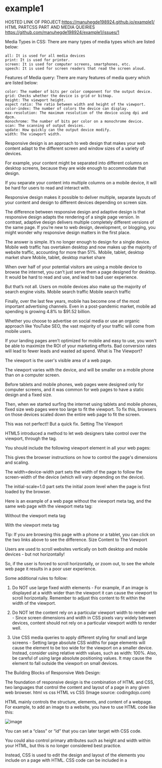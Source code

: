 # example1

HOSTED LINK OF PROJECT:https://manuhegde198924.github.io/example1/
HTML PARTCSS PART AND MEDIA QUEIRIES
https://github.com/manuhegde198924/example1/issues/1





 
Media Types in CSS: There are many types of media types which are listed below:

    all: It is used for all media devices
    print: It is used for printer.
    screen: It is used for computer screens, smartphones, etc.
    speech: It is used for screen readers that read the screen aloud.

Features of Media query: There are many features of media query which are listed below:

    color: The number of bits per color component for the output device.
    grid: Checks whether the device is grid or bitmap.
    height: The viewport height.
    aspect ratio: The ratio between width and height of the viewport.
    color-index: The number of colors the device can display.
    max-resolution: The maximum resolution of the device using dpi and dpcm.
    monochrome: The number of bits per color on a monochrome device.
    scan: The scanning of output devices.
    update: How quickly can the output device modify.
    width: The viewport width.
Responsive design is an approach to web design that makes your web content adapt to the different screen and window sizes of a variety of devices.

For example, your content might be separated into different columns on desktop screens, because they are wide enough to accommodate that design.

If you separate your content into multiple columns on a mobile device, it will be hard for users to read and interact with.

Responsive design makes it possible to deliver multiple, separate layouts of your content and design to different devices depending on screen size.

The difference between responsive design and adaptive design is that responsive design adapts the rendering of a single page version. In contrast, adaptive design delivers multiple completely different versions of the same page.
If you’re new to web design, development, or blogging, you might wonder why responsive design matters in the first place.

The answer is simple. It’s no longer enough to design for a single device. Mobile web traffic has overtaken desktop and now makes up the majority of website traffic, accounting for more than 51%.
Mobile, tablet, desktop market share
Mobile, tablet, desktop market share

When over half of your potential visitors are using a mobile device to browse the internet, you can’t just serve them a page designed for desktop. It would be hard to read and use, and lead to bad user experience.

But that’s not all. Users on mobile devices also make up the majority of search engine visits.
Mobile search traffic
Mobile search traffic

Finally, over the last few years, mobile has become one of the most important advertising channels. Even in a post-pandemic market, mobile ad spending is growing 4.8% to $91.52 billion.

Whether you choose to advertise on social media or use an organic approach like YouTube SEO, the vast majority of your traffic will come from mobile users.

If your landing pages aren’t optimized for mobile and easy to use, you won’t be able to maximize the ROI of your marketing efforts. Bad conversion rates will lead to fewer leads and wasted ad spend.
What is The Viewport?

The viewport is the user's visible area of a web page.

The viewport varies with the device, and will be smaller on a mobile phone than on a computer screen.

Before tablets and mobile phones, web pages were designed only for computer screens, and it was common for web pages to have a static design and a fixed size.

Then, when we started surfing the internet using tablets and mobile phones, fixed size web pages were too large to fit the viewport. To fix this, browsers on those devices scaled down the entire web page to fit the screen.

This was not perfect!! But a quick fix.
Setting The Viewport

HTML5 introduced a method to let web designers take control over the viewport, through the <meta> tag.

You should include the following <meta> viewport element in all your web pages:
<meta name="viewport" content="width=device-width, initial-scale=1.0">

This gives the browser instructions on how to control the page's dimensions and scaling.

The width=device-width part sets the width of the page to follow the screen-width of the device (which will vary depending on the device).

The initial-scale=1.0 part sets the initial zoom level when the page is first loaded by the browser.

Here is an example of a web page without the viewport meta tag, and the same web page with the viewport meta tag:



Without the viewport meta tag



With the viewport meta tag

Tip: If you are browsing this page with a phone or a tablet, you can click on the two links above to see the difference.
Size Content to The Viewport

Users are used to scroll websites vertically on both desktop and mobile devices - but not horizontally!

So, if the user is forced to scroll horizontally, or zoom out, to see the whole web page it results in a poor user experience.

Some additional rules to follow:

1. Do NOT use large fixed width elements - For example, if an image is displayed at a width wider than the viewport it can cause the viewport to scroll horizontally. Remember to adjust this content to fit within the width of the viewport.

2. Do NOT let the content rely on a particular viewport width to render well - Since screen dimensions and width in CSS pixels vary widely between devices, content should not rely on a particular viewport width to render well.

3. Use CSS media queries to apply different styling for small and large screens - Setting large absolute CSS widths for page elements will cause the element to be too wide for the viewport on a smaller device. Instead, consider using relative width values, such as width: 100%. Also, be careful of using large absolute positioning values. It may cause the element to fall outside the viewport on small devices.

The Building Blocks of Responsive Web Design:

The foundation of responsive design is the combination of HTML and CSS, two languages that control the content and layout of a page in any given web browser.
html vs css
HTML vs CSS (Image source: codingdojo.com)

HTML mainly controls the structure, elements, and content of a webpage. For example, to add an image to a website, you have to use HTML code like this:

<img src="image.gif" alt="image" class=”full-width-img”>

You can set a “class” or “id” that you can later target with CSS code.

You could also control primary attributes such as height and width within your HTML, but this is no longer considered best practice.

Instead, CSS is used to edit the design and layout of the elements you include on a page with HTML. CSS code can be included in a <style> section of a HTML document, or as a separate stylesheet file.

For example, we could edit the width of all HTML images at the element level like this:

img {
width: 100%;
}

Or we could target the specific class “full-width-img” by adding a period in front.

.full-width-img {
width: 100%;
}
Responsive Web Design - Images

Resize the browser window to see how the image scales to fit the page.
Using The width Property

If the width property is set to a percentage and the height property is set to "auto", the image will be responsive and scale up and down:
Example
img {
  width: 100%;
  height: auto;
}

Notice that in the example above, the image can be scaled up to be larger than its original size. A better solution, in many cases, will be to use the max-width property instead.
Using The max-width Property

If the max-width property is set to 100%, the image will scale down if it has to, but never scale up to be larger than its original size:
Example
img {
  max-width: 100%;
  height: auto;
}
Add an Image to The Example Web Page
Example
img {
  width: 100%;
  height: auto;
}
Background Images

Background images can also respond to resizing and scaling.

Here we will show three different methods:

1. If the background-size property is set to "contain", the background image will scale, and try to fit the content area. However, the image will keep its aspect ratio (the proportional relationship between the image's width and height):

Here is the CSS code:
Example
div {
  width: 100%;
  height: 400px;
  background-image: url('img_flowers.jpg');
  background-repeat: no-repeat;
  background-size: contain;
  border: 1px solid red;
}

2. If the background-size property is set to "100% 100%", the background image will stretch to cover the entire content area:

Here is the CSS code:
Example
div {
  width: 100%;
  height: 400px;
  background-image: url('img_flowers.jpg');
  background-size: 100% 100%;
  border: 1px solid red;
}

3. If the background-size property is set to "cover", the background image will scale to cover the entire content area. Notice that the "cover" value keeps the aspect ratio, and some part of the background image may be clipped:

Here is the CSS code:
Example
div {
  width: 100%;
  height: 400px;
  background-image: url('img_flowers.jpg');
  background-size: cover;
  border: 1px solid red;
}
Different Images for Different Devices

A large image can be perfect on a big computer screen, but useless on a small device. Why load a large image when you have to scale it down anyway? To reduce the load, or for any other reasons, you can use media queries to display different images on different devices.

Here is one large image and one smaller image that will be displayed on different devices:
Example
/* For width smaller than 400px: */
body {
  background-image: url('img_smallflower.jpg');
}

/* For width 400px and larger: */
@media only screen and (min-width: 400px) {
  body {
    background-image: url('img_flowers.jpg');
  }
}

The Media query in CSS is used to create a responsive web design. It means that the view of a web page differs from system to system based on screen or media types. The breakpoint specifies for what device-width size, the content is just starting to break or deform.

Media queries can be used to check many things:

    width and height of the viewport
    width and height of the device
    Orientation
    Resolution

A media query consist of a media type that can contain one or more expression which can be either true or false. The result of the query is true if the specified media matches the type of device the document is displayed on. If the media query is true then a style sheet is applied.

Syntax:

@media not | only mediatype and (expression) {
    // Code content
}

Example: This example illustrates the CSS media query with the different device-width for making it responsive.

<!DOCTYPE html>
<html>
 
<head>
    <title>CSS media query</title>
    <style>
        body {
            text-align: center;
        }
 
        .gfg {
            font-size: 40px;
            font-weight: bold;
            color: green;
        }
 
        @media screen and (max-width:800px) {
            body {
                text-align: center;
                background-color: green;
            }
 
            .gfg {
                font-size: 30px;
                font-weight: bold;
                color: white;
            }
 
            .geeks {
                color: white;
            }
        }
 
        @media screen and (max-width:500px) {
            body {
                text-align: center;
                background-color: blue;
            }
        }
    </style>
</head>
 
<body>
    <div class="gfg">
        GeeksforGeeks
    </div>
    <div class="geeks">
        A computer science portal for geeks
    </div>
</body>
 
</html>

Output: From the output, we can see that if the max-width of the screen is reduced to 800px then the background color changes to green & if the max-width of the screen is reduced to 500px then the background color will turn to blue. For the desktop size width, the background color will be white.

Media Types in CSS: There are many types of media types which are listed below:

    all: It is used for all media devices
    print: It is used for printer.
    screen: It is used for computer screens, smartphones, etc.
    speech: It is used for screen readers that read the screen aloud.

Features of Media query: There are many features of media query which are listed below:

    color: The number of bits per color component for the output device.
    grid: Checks whether the device is grid or bitmap.
    height: The viewport height.
    aspect ratio: The ratio between width and height of the viewport.
    color-index: The number of colors the device can display.
    max-resolution: The maximum resolution of the device using dpi and dpcm.
    monochrome: The number of bits per color on a monochrome device.
    scan: The scanning of output devices.
    update: How quickly can the output device modify.
    width: The viewport width.
You can use the media query min-device-width, instead of min-width, which checks the device width, instead of the browser width. Then the image will not change when you resize the browser window:
Example
/* For devices smaller than 400px: */
body {
  background-image: url('img_smallflower.jpg');
}

/* For devices 400px and larger: */
@media only screen and (min-device-width: 400px) {
  body {
    background-image: url('img_flowers.jpg');
  }
}
The HTML <picture> Element

The HTML <picture> element gives web developers more flexibility in specifying image resources.

The most common use of the <picture> element will be for images used in responsive designs. Instead of having one image that is scaled up or down based on the viewport width, multiple images can be designed to more nicely fill the browser viewport.

The <picture> element works similar to the <video> and <audio> elements. You set up different sources, and the first source that fits the preferences is the one being used:
Example
<picture>
  <source srcset="img_smallflower.jpg" media="(max-width: 400px)">
  <source srcset="img_flowers.jpg">
  <img src="img_flowers.jpg" alt="Flowers">
</picture>

The srcset attribute is required, and defines the source of the image.

The media attribute is optional, and accepts the media queries you find in CSS @media rule.

You should also define an <img> element for browsers that do not support the <picture> element.

You can also control the design beyond just height, width, and color. Using CSS like this is how you make a design responsive when you combine it with a technique called media query.
Media Queries

A media query is a fundamental part of CSS3 that lets you render content to adapt to different factors like screen size or resolution.
media queries - responsive web design
Media queries for desktop, tablet, smartphone

It works in a similar way to an “if clause” in some programming languages, basically checking if a screen’s viewport is wide enough or too wide before executing the appropriate code.

@media screen and (min-width: 780px) {
.full-width-img {
margin: auto;
width: 90%;
}

If the screen is at least 780 pixels wide, “full-width-img” class images will take up 90% of the screen and be automatically centered by equally wide margins.
Fluid Layouts

A fluid layout is an essential part of modern responsive design. In the good old days, you would set a static value for every HTML element, like 600 pixels.

A fluid layout relies instead on dynamic values like a percentage of the viewport width.
fluid layout - responsive web design
Example of fluid layout

This approach will dynamically increase or decrease the different container element sizes based on the size of the screen.
Flexbox Layout

While a percentage-based layout is fluid, many designers and web developers felt it was not dynamic or flexible enough. Flexbox is a CSS module designed as a more efficient way to lay out multiple elements, even when the size of the contents inside the container is unknown.

A flex container expands items to fill available free space or shrinks them to prevent overflow. These flex containers have a number of unique properties, like justify-content, that you can’t edit with a regular HTML element.
flexbox justify
Flexbox container

It’s a complicated topic, so if you want to use it in your design, you should read CSS Tricks’ flexbox guide.
Responsive Images

The most basic iteration of responsive images follows the same concept as a fluid layout, using a dynamic unit to control the width or height. The sample CSS code we covered earlier already accomplishes this:

img {
width: 100%;
}

The % unit approximates to a single percentage of the width or height of the viewport and makes sure the image remains in proportion to the screen.

The problem with this approach is that every user has to download the full-sized image, even on mobile.

To serve different versions scaled for different devices, you need to use the HTML srcset attribute in your img tags, to specify more than one image size to choose from.

<img srcset="large-img.jpg 1024w,
middle-img.jpg 640w,
small-img.jpg  320w"
src="small.jpg"
/>

WordPress automatically uses this functionality for images included in posts or pages.
Speed

When you’re attempting to create a responsive design for your website, the loading speed should be a top priority.

Pages that load in 2 seconds have an average 9% bounce rate, while pages that take 5 seconds lead to a 38% bounce rate.

Your approach to responsiveness must not block or delay your page’s first render any more than it needs to.

There are several ways you could make your pages faster. Optimizing your images, implementing caching, minification, using a more efficient CSS layout, avoiding render-blocking JS, and improving your critical rendering path are all great ideas you should consider.

Kinsta customers have access to a quick and easy way to accomplish this by using the code minification feature that is built right into the MyKinsta dashboard, allowing customers to enable automatic CSS and JavaScript minification with a simple click.

You could also try to implement Google AMP for your mobile pages, but in our Google AMP case study, our mobile leads dropped by a whopping 59%.
Common Responsive Breakpoints

To work with media queries, you need to decide on the “responsive breakpoints” or screen size breakpoints. A breakpoint is the width of the screen where you use a media query to implement new CSS styles.
Common screen sizes

    Mobile: 360 x 640
    Mobile: 375 x 667
    Mobile: 360 x 720
    iPhone X: 375 x 812
    Pixel 2: 411 x 731
    Tablet: 768 x 1024
    Laptop: 1366 x 768
    High-res laptop or desktop: 1920 x 1080

If you choose a mobile-first approach to design, with a single column and smaller font sizes as the basis, you don’t need to include mobile breakpoints — unless you want to optimize the design for specific models.
mobile first - responsive web design
Mobile-first design (Image source: silocreativo.com)

So you can create a basic responsive design with just two breakpoints, one for tablets and one for laptops and desktop computers.
What is a Media Query?

Media query is a CSS technique introduced in CSS3.

It uses the @media rule to include a block of CSS properties only if a certain condition is true.
Example

If the browser window is 600px or smaller, the background color will be lightblue:
@media only screen and (max-width: 600px) {
  body {
    background-color: lightblue;
  }
}
Add a Breakpoint

Earlier in this tutorial we made a web page with rows and columns, and it was responsive, but it did not look good on a small screen.

Media queries can help with that. We can add a breakpoint where certain parts of the design will behave differently on each side of the breakpoint.

Desktop

Phone

Use a media query to add a breakpoint at 768px:
Example

When the screen (browser window) gets smaller than 768px, each column should have a width of 100%:
/* For desktop: */
.col-1 {width: 8.33%;}
.col-2 {width: 16.66%;}
.col-3 {width: 25%;}
.col-4 {width: 33.33%;}
.col-5 {width: 41.66%;}
.col-6 {width: 50%;}
.col-7 {width: 58.33%;}
.col-8 {width: 66.66%;}
.col-9 {width: 75%;}
.col-10 {width: 83.33%;}
.col-11 {width: 91.66%;}
.col-12 {width: 100%;}

@media only screen and (max-width: 768px) {
  /* For mobile phones: */
  [class*="col-"] {
    width: 100%;
  }
}
ADVERTISEMENT
Always Design for Mobile First

Mobile First means designing for mobile before designing for desktop or any other device (This will make the page display faster on smaller devices).

This means that we must make some changes in our CSS.

Instead of changing styles when the width gets smaller than 768px, we should change the design when the width gets larger than 768px. This will make our design Mobile First:
Example
/* For mobile phones: */
[class*="col-"] {
  width: 100%;
}

@media only screen and (min-width: 768px) {
  /* For desktop: */
  .col-1 {width: 8.33%;}
  .col-2 {width: 16.66%;}
  .col-3 {width: 25%;}
  .col-4 {width: 33.33%;}
  .col-5 {width: 41.66%;}
  .col-6 {width: 50%;}
  .col-7 {width: 58.33%;}
  .col-8 {width: 66.66%;}
  .col-9 {width: 75%;}
  .col-10 {width: 83.33%;}
  .col-11 {width: 91.66%;}
  .col-12 {width: 100%;}
}
Another Breakpoint

You can add as many breakpoints as you like.

We will also insert a breakpoint between tablets and mobile phones.

Desktop

Tablet

Phone

We do this by adding one more media query (at 600px), and a set of new classes for devices larger than 600px (but smaller than 768px):
Example

Note that the two sets of classes are almost identical, the only difference is the name (col- and col-s-):
/* For mobile phones: */
[class*="col-"] {
  width: 100%;
}

@media only screen and (min-width: 600px) {
  /* For tablets: */
  .col-s-1 {width: 8.33%;}
  .col-s-2 {width: 16.66%;}
  .col-s-3 {width: 25%;}
  .col-s-4 {width: 33.33%;}
  .col-s-5 {width: 41.66%;}
  .col-s-6 {width: 50%;}
  .col-s-7 {width: 58.33%;}
  .col-s-8 {width: 66.66%;}
  .col-s-9 {width: 75%;}
  .col-s-10 {width: 83.33%;}
  .col-s-11 {width: 91.66%;}
  .col-s-12 {width: 100%;}
}

@media only screen and (min-width: 768px) {
  /* For desktop: */
  .col-1 {width: 8.33%;}
  .col-2 {width: 16.66%;}
  .col-3 {width: 25%;}
  .col-4 {width: 33.33%;}
  .col-5 {width: 41.66%;}
  .col-6 {width: 50%;}
  .col-7 {width: 58.33%;}
  .col-8 {width: 66.66%;}
  .col-9 {width: 75%;}
  .col-10 {width: 83.33%;}
  .col-11 {width: 91.66%;}
  .col-12 {width: 100%;}
}

It might seem odd that we have two sets of identical classes, but it gives us the opportunity in HTML, to decide what will happen with the columns at each breakpoint:
HTML Example

For desktop:

The first and the third section will both span 3 columns each. The middle section will span 6 columns.

For tablets:

The first section will span 3 columns, the second will span 9, and the third section will be displayed below the first two sections, and it will span 12 columns:
<div class="row">
  <div class="col-3 col-s-3">...</div>
  <div class="col-6 col-s-9">...</div>
  <div class="col-3 col-s-12">...</div>
</div>
Typical Device Breakpoints

There are tons of screens and devices with different heights and widths, so it is hard to create an exact breakpoint for each device. To keep things simple you could target five groups:
Example
/* Extra small devices (phones, 600px and down) */
@media only screen and (max-width: 600px) {...}

/* Small devices (portrait tablets and large phones, 600px and up) */
@media only screen and (min-width: 600px) {...}

/* Medium devices (landscape tablets, 768px and up) */
@media only screen and (min-width: 768px) {...}

/* Large devices (laptops/desktops, 992px and up) */
@media only screen and (min-width: 992px) {...}

/* Extra large devices (large laptops and desktops, 1200px and up) */
@media only screen and (min-width: 1200px) {...}
Orientation: Portrait / Landscape

Media queries can also be used to change layout of a page depending on the orientation of the browser.

You can have a set of CSS properties that will only apply when the browser window is wider than its height, a so called "Landscape" orientation:
Example

The web page will have a lightblue background if the orientation is in landscape mode:
@media only screen and (orientation: landscape) {
  body {
    background-color: lightblue;
  }
}
Hide Elements With Media Queries

Another common use of media queries, is to hide elements on different screen sizes:
I will be hidden on small screens.
Example
/* If the screen size is 600px wide or less, hide the element */
@media only screen and (max-width: 600px) {
  div.example {
    display: none;
  }
}
Change Font Size With Media Queries

You can also use media queries to change the font size of an element on different screen sizes:
Variable Font Size.
Example
/* If the screen size is 601px or more, set the font-size of <div> to 80px */
@media only screen and (min-width: 601px) {
  div.example {
    font-size: 80px;
  }
}

/* If the screen size is 600px or less, set the font-size of <div> to 30px */
@media only screen and (max-width: 600px) {
  div.example {
    font-size: 30px;
  }
}
CSS @media Reference

For a full overview of all the media types and features/expressions, please look at the @media rule in our CSS reference.




